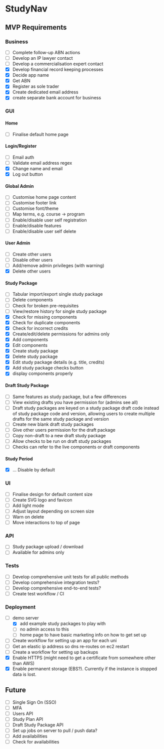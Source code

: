 # StudyNav

## MVP Requirements

### Business

- [ ] Complete follow-up ABN actions
- [ ] Develop an IP lawyer contact
- [ ] Develop a commercialisation expert contact
- [x] Develop financial record keeping processes
- [x] Decide app name
- [x] Get ABN
- [x] Register as sole trader
- [x] Create dedicated email address
- [x] create separate bank account for business

### GUI

#### Home

- [ ] Finalise default home page

#### Login/Register

- [ ] Email auth
- [ ] Validate email address regex
- [x] Change name and email
- [x] Log out button

#### Global Admin

- [ ] Customise home page content
- [ ] Customise footer link
- [ ] Customise font/theme
- [ ] Map terms, e.g. course -> program
- [ ] Enable/disable user self registration
- [ ] Enable/disable features
- [ ] Enable/disable user self delete

#### User Admin

- [ ] Create other users
- [ ] Disable other users
- [ ] Add/remove admin privileges (with warning)
- [x] Delete other users

#### Study Package

- [ ] Tabular import/export single study package
- [ ] Delete components
- [ ] Check for broken pre-requisites
- [ ] View/restore history for single study package
- [x] Check for missing components
- [x] Check for duplicate components
- [x] Check for incorrect credits
- [x] Create/edit/delete permissions for admins only
- [x] Add components
- [x] Edit components
- [x] Create study package
- [x] Delete study package
- [x] Edit study package details (e.g. title, credits)
- [x] Add study package checks button
- [x] display components properly

#### Draft Study Package

- [ ] Same features as study package, but a few differences
- [ ] View existing drafts you have permission for (admins see all)
- [ ] Draft study packages are keyed on a study package draft code instead of study package code and version, allowing users to create multiple drafts for the same study package and version
- [ ] Create new blank draft study packages
- [ ] Give other users permission for the draft package
- [ ] Copy non-draft to a new draft study package
- [ ] Allow checks to be run on draft study packages
- [ ] Checks can refer to the live components or draft components

#### Study Period

- [x] … Disable by default

### UI

- [ ] Finalise design for default content size
- [ ] Create SVG logo and favicon
- [ ] Add light mode
- [ ] Adjust layout depending on screen size
- [ ] Warn on delete
- [ ] Move interactions to top of page

### API

- [ ] Study package upload / download
- [ ] Available for admins only

### Tests

- [ ] Develop comprehensive unit tests for all public methods
- [ ] Develop comprehensive integration tests?
- [ ] Develop comprehensive end-to-end tests?
- [ ] Create test workflow / CI

### Deployment

- [ ] demo server
	- [x] add example study packages to play with
	- [ ] no admin access to this
	- [ ] home page to have basic marketing info on how to get set up
- [ ] Create workflow for setting up an app for each uni
- [ ] Get an elastic ip address so dns re-routes on ec2 restart
- [ ] Create a workflow for setting up backups
- [x] Enable HTTPS (might need to get a certificate from somewhere other than AWS)
- [x] Enable permanent storage (EBS?). Currently if the instance is stopped data is lost.

## Future

- [ ] Single Sign On (SSO)
- [ ] MFA
- [ ] Users API
- [ ] Study Plan API
- [ ] Draft Study Package API
- [ ] Set up jobs on server to pull / push data?
- [ ] Add availabilities
- [ ] Check for availabilities
